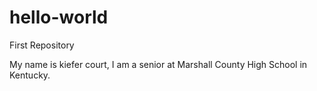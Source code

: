 # hello-world
First Repository

My name is kiefer court, I am a senior at Marshall County High School in Kentucky.
